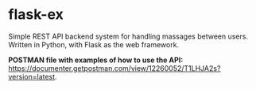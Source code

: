 # flask-ex

Simple REST API backend system for handling massages between users. </br>
Written in Python, with Flask as the web framework. </br>

**POSTMAN file with examples of how to use the API:** <br/>
https://documenter.getpostman.com/view/12260052/T1LHJA2s?version=latest.
